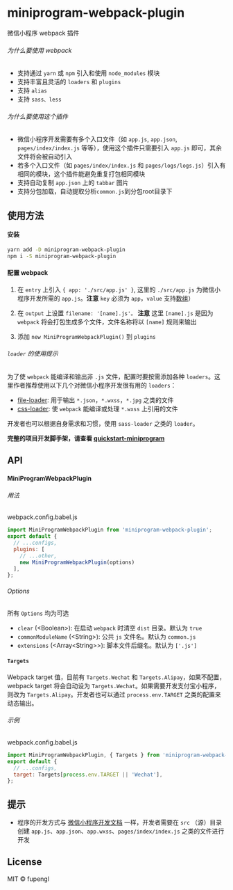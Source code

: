 # miniprogram-webpack-plugin

微信小程序 webpack 插件


###### 为什么要使用 webpack

- 支持通过 `yarn` 或 `npm` 引入和使用 `node_modules` 模块
- 支持丰富且灵活的 `loaders` 和 `plugins`
- 支持 `alias`
- 支持 `sass、less`


###### 为什么要使用这个插件

- 微信小程序开发需要有多个入口文件（如 `app.js`, `app.json`, `pages/index/index.js` 等等），使用这个插件只需要引入 `app.js` 即可，其余文件将会被自动引入
- 若多个入口文件（如 `pages/index/index.js` 和 `pages/logs/logs.js`）引入有相同的模块，这个插件能避免重复打包相同模块
- 支持自动复制 `app.json` 上的 `tabbar` 图片
- 支持分包加载，自动提取分析`common.js`到分包root目录下


## 使用方法

#### 安装

```bash
yarn add -D miniprogram-webpack-plugin
npm i -S miniprogram-webpack-plugin
```

#### 配置 webpack

1. 在 `entry` 上引入 `{ app: './src/app.js' }`, 这里的 `./src/app.js` 为微信小程序开发所需的 `app.js`。**注意** `key` 必须为 `app`，`value` 支持[数组](https://webpack.js.org/configuration/entry-context/#entry)）

2. 在 `output` 上设置 `filename: '[name].js'。` **注意** 这里 `[name].js` 是因为 `webpack` 将会打包生成多个文件，文件名称将以 `[name]` 规则来输出

3. 添加 `new MiniProgramWebpackPlugin()` 到 `plugins`

###### `loader` 的使用提示

为了使 `webpack` 能编译和输出非 `.js` 文件，配置时要按需添加各种 `loaders`。这里作者推荐使用以下几个对微信小程序开发很有用的 `loaders`：

- [file-loader](https://github.com/webpack-contrib/file-loader): 用于输出 `*.json`，`*.wxss`，`*.jpg` 之类的文件
- [css-loader](https://github.com/webpack-contrib/css-loader): 使 `webpack` 能编译或处理 `*.wxss` 上引用的文件

开发者也可以根据自身需求和习惯，使用 `sass-loader` 之类的 `loader`。


**完整的项目开发脚手架，请查看 [quickstart-miniprogram](https://github.com/fupengl/quickstart-miniprogram.git)**


## API

#### MiniProgramWebpackPlugin

###### 用法

webpack.config.babel.js

```js
import MiniProgramWebpackPlugin from 'miniprogram-webpack-plugin';
export default {
  // ...configs,
  plugins: [
    // ...other,
    new MiniProgramWebpackPlugin(options)
  ],
};
```


###### Options

所有 `Options` 均为可选

- `clear` (\<Boolean\>): 在启动 `webpack` 时清空 `dist` 目录。默认为 `true`
- `commonModuleName` (\<String\>): 公共 `js` 文件名。默认为 `common.js`
- `extensions` (\<Array\<String\>\>): 脚本文件后缀名。默认为 `['.js']`

#### `Targets`

Webpack target 值，目前有 `Targets.Wechat` 和 `Targets.Alipay`，如果不配置，webpack target 将会自动设为 `Targets.Wechat`。如果需要开发支付宝小程序，则改为 `Targets.Alipay`。开发者也可以通过 `process.env.TARGET` 之类的配置来动态输出。

###### 示例

webpack.config.babel.js

```js
import MiniProgramWebpackPlugin, { Targets } from 'miniprogram-webpack-plugin';
export default {
  // ...configs,
  target: Targets[process.env.TARGET || 'Wechat'],
};
```

## 提示

- 程序的开发方式与 [微信小程序开发文档](https://mp.weixin.qq.com/debug/wxadoc/dev/) 一样，开发者需要在 `src` （源）目录创建 `app.js`、`app.json`、`app.wxss`、`pages/index/index.js` 之类的文件进行开发


## License

MIT © fupengl
